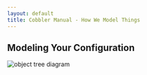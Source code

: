 ```yaml
---
layout: default
title: Cobbler Manual - How We Model Things
---
```

## Modeling Your Configuration

![object tree diagram](https://fedorahosted.org/cobbler/attachment/wiki/ChartsAndGraphs/object_tree.png?format=raw)
